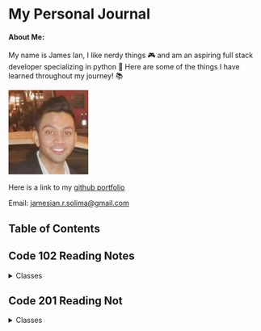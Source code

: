 # My Personal Journal

#### About Me:
My name is James Ian, I like nerdy things 🎮 and am an aspiring full stack developer specializing in python 🐍 
Here are some of the things I have learned throughout my journey! 📚

![Itsa me James Ian](picture_resume_small.jpg)

Here is a link to my [github portfolio](https://github.com/jamesCodes808)

Email: [jamesian.r.solima@gmail.com](mailto:jamesian.r.solima@gmail.com) 


## Table of Contents

## Code 102 Reading Notes
<details closed><summary>Classes</summary>

<a href='102/class1.md'>Class 1</a>
<a href='102/class2.md'>Class 2</a>
<a href='102/class3.md'>Class 3</a>
<a href='102/class4.md'>Class 4</a>
<a href='102/class5.md'>Class 5</a>
<a href='102/class6.md'>Class 6</a>
<a href='102/class7.md'>Class 7</a>
<a href='102/class8.md'>Class 8</a>

</details>

## Code 201 Reading Not
<details closed><summary>Classes</summary>

<a href='#'>Class 1</a>
<a href='#'>Class 2</a>
<a href='#'>Class 3</a>
<a href='#'>Class 4</a>
<a href='#'>Class 5</a>
<a href='#'>Class 6</a>
<a href='#'>Class 7</a>
<a href='#'>Class 8</a>
<a href='#'>Class 9</a>
<a href='#'>Class 10</a>
<a href='#'>Class 11</a>
<a href='#'>Class 12</a>


<!-- [Class 1](201/class1.md)

[Class 2](201/class2.md)

[Class 3](201/class3.md)

[Class 4](201/class4.md)

[Class 5](201/class5.md)

[Class 6](201/class6.md)

[Class 7](201/class7.md)

[Class 8](201/class8.md)

[Class 9](201/class9.md)

[Class 10](201/class10.md)

[Class 11](201/class11.md)

[Class 12](201/class12.md)

[Class 13](201/class13.md)

[Class 14](201/class14.md)

[Class 15](201/class15.md) -->

</details>



